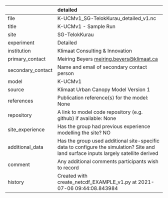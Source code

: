 |                   | detailed                                                                                                                             |
|:------------------|:-------------------------------------------------------------------------------------------------------------------------------------|
| file              | K-UCMv1_SG-TelokKurau_detailed_v1.nc                                                                                                 |
| title             | K-UCMv1 - Sample Run                                                                                                                 |
| site              | SG-TelokKurau                                                                                                                        |
| experiment        | Detailed                                                                                                                             |
| institution       | Klimaat Consulting & Innovation                                                                                                      |
| primary_contact   | Meiring Beyers meiring.beyers@klimaat.ca                                                                                             |
| secondary_contact | Name and email of secondary contact person                                                                                           |
| model             | K-UCMv1                                                                                                                              |
| source            | Klimaat Urban Canopy Model Version 1                                                                                                 |
| references        | Publication reference(s) for the model: None                                                                                         |
| repository        | A link to model code repository (e.g. github) if available: None                                                                     |
| site_experience   | Has the group had previous experience modelling the site? NO                                                                         |
| additional_data   | Has the group used additional site-specific data to configure the simulation? Site and land surface inputs largely satellite derived |
| comment           | Any additional comments participants wish to record                                                                                  |
| history           | Created with create_netcdf_EXAMPLE_v1.py at 2021-07-06 09:44:08.843984                                                               |
